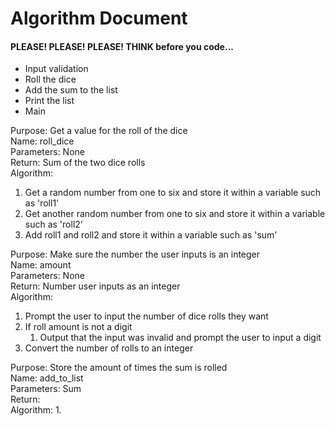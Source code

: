 # Algorithm Document
#### PLEASE! PLEASE! PLEASE! THINK before you code...

- Input validation
- Roll the dice
- Add the sum to the list
- Print the list
- Main

Purpose: Get a value for the roll of the dice  
Name: roll_dice  
Parameters: None  
Return: Sum of the two dice rolls  
Algorithm:
1. Get a random number from one to six and store it within a variable such as 'roll1'
2. Get another random number from one to six and store it within a variable such as 'roll2'
3. Add roll1 and roll2 and store it within a variable such as 'sum'


Purpose: Make sure the number the user inputs is an integer  
Name: amount  
Parameters: None  
Return: Number user inputs as an integer  
Algorithm:
1. Prompt the user to input the number of dice rolls they want
2. If roll amount is not a digit
   1. Output that the input was invalid and prompt the user to input a digit
3. Convert the number of rolls to an integer


Purpose: Store the amount of times the sum is rolled  
Name: add_to_list  
Parameters: Sum  
Return:   
Algorithm:
1. 